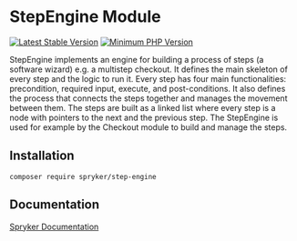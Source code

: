 # StepEngine Module
[![Latest Stable Version](https://poser.pugx.org/spryker/step-engine/v/stable.svg)](https://packagist.org/packages/spryker/step-engine)
[![Minimum PHP Version](https://img.shields.io/badge/php-%3E%3D%208.1-8892BF.svg)](https://php.net/)

StepEngine implements an engine for building a process of steps (a software wizard) e.g. a multistep checkout. It defines the main skeleton of every step and the logic to run it. Every step has four main functionalities: precondition, required input, execute, and post-conditions. It also defines the process that connects the steps together and manages the movement between them. The steps are built as a linked list where every step is a node with pointers to the next and the previous step. The StepEngine is used for example by the Checkout module to build and manage the steps.

## Installation

```
composer require spryker/step-engine
```

## Documentation

[Spryker Documentation](https://docs.spryker.com)
